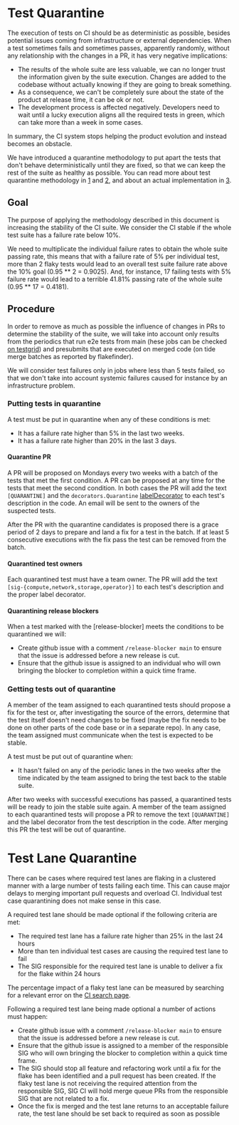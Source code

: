 # Test Quarantine

The execution of tests on CI should be as deterministic as possible, besides
potential issues coming from infrastructure or external dependencies. When a
test sometimes fails and sometimes passes, apparently randomly, without any
relationship with the changes in a PR, it has very negative implications:
* The results of the whole suite are less valuable, we can no longer trust
the information given by the suite execution. Changes are added to the codebase
without actually knowing if they are going to break something.
* As a consequence, we can't be completely sure about the state of the product
at release time, it can be ok or not.
* The development process is affected negatively. Developers need to wait
until a lucky execution aligns all the required tests in green, which can take
more than a week in some cases.

In summary, the CI system stops helping the product evolution and instead becomes
an obstacle.

We have introduced a quarantine methodology to put apart the tests that don't
behave deterministically until they are fixed, so that we can keep the rest of
the suite as healthy as possible. You can read more about test quarantine
methodology in [1] and [2], and about an actual implementation in [3].

## Goal

The purpose of applying the methodology described in this document is increasing
the stability of the CI suite. We consider the CI stable if the whole test suite
has a failure rate below 10%.

We need to multiplicate the individual failure rates to obtain the whole suite
passing rate, this means that with a failure rate of 5% per individual test, more
than 2 flaky tests would  lead to an overall test suite failure rate above the 10%
goal (0.95 ** 2 = 0.9025). And, for instance, 17 failing tests with 5% failure rate
would lead to a terrible 41.81% passing rate of the whole suite (0.95 ** 17 = 0.4181).

## Procedure

In order to remove as much as possible the influence of changes in PRs to
determine the stability of the suite, we will take into account only results
from the periodics that run e2e tests from main (hese jobs can be checked
[on testgrid]) and presubmits that are executed on merged code (on tide merge
batches as reported by flakefinder).

We will consider test failures only in jobs where less than 5 tests failed, so
that we don't take into account systemic failures caused for instance by an
infrastructure problem.

### Putting tests in quarantine

A test must be put in quarantine when any of these conditions is met:
* It has a failure rate higher than 5% in the last two weeks.
* It has a failure rate higher than 20% in the last 3 days.

#### Quarantine PR

A PR will be proposed on Mondays every two weeks with a batch of the tests that
met the first condition. A PR can be proposed at any time for the tests that meet
the second condition. In both cases the PR will add the text `[QUARANTINE]` and
the `decorators.Quarantine` [labelDecorator](https://github.com/kubevirt/kubevirt/blob/9a3799f7a0b97b70033e119c0b401778c51dee14/tests/decorators/decorators.go#L5)
to each test's description in the code.
An email will be sent to the owners of the suspected tests.

After the PR with the quarantine candidates is proposed there is a grace period
of 2 days to prepare and land a fix for a test in the batch. If at least 5
consecutive executions with the fix pass the test can be removed from the batch.

#### Quarantined test owners

Each quarantined test must have a team owner. The PR will add the text
`[sig-{compute,network,storage,operator}]` to each test's description and
the proper label decorator.

#### Quarantining release blockers

When a test marked with the [release-blocker] meets the conditions to be
quarantined we will:
* Create github issue with a comment `/release-blocker main` to ensure that
the issue is addressed before a new release is cut.
* Ensure that the github issue is assigned to an individual who will own bringing
the blocker to completion within a quick time frame.

### Getting tests out of quarantine

A member of the team assigned to each quarantined tests should propose a fix for
the test or, after investigating the source of the errors, determine that the
test itself doesn't need changes to be fixed (maybe the fix needs to be done on
other parts of the code base or in a separate repo). In any case, the team
assigned must communicate when the test is expected to be stable.

A test must be put out of quarantine when:
* It hasn't failed on any of the periodic lanes in the two weeks after the time
indicated by the team assigned to bring the test back to the stable suite.


After two weeks with successful executions has passed, a quarantined tests will
be ready to join the stable suite again. A member of the team assigned to each
quarantined tests will propose a PR to remove the text `[QUARANTINE]` and the
label decorator from the test description in the code.
After merging this PR the test will be out of quarantine.

[1]: https://martinfowler.com/articles/nonDeterminism.html#Quarantine
[2]: https://www.thoughtworks.com/en-us/insights/blog/no-more-flaky-tests-go-team
[3]: https://docs.gitlab.com/ee/development/testing_guide/flaky_tests.html#quarantined-tests
[on testgrid]: https://testgrid.k8s.io/kubevirt-periodics

# Test Lane Quarantine

There can be cases where required test lanes are flaking in a clustered manner with a large
number of tests failing each time. This can cause major delays to merging important pull
requests and overload CI. Individual test case quarantining does not make sense in this case.

A required test lane should be made optional if the following criteria are met:
* The required test lane has a failure rate higher than 25% in the last 24 hours
* More than ten individual test cases are causing the required test lane to fail
* The SIG responsible for the required test lane is unable to deliver a fix for the
flake within 24 hours

The percentage impact of a flaky test lane can be measured by searching for a relevant
error on the [CI search page](https://search.ci.kubevirt.io/).

Following a required test lane being made optional a number of actions must happen:
* Create github issue with a comment `/release-blocker main` to ensure that
the issue is addressed before a new release is cut.
* Ensure that the github issue is assigned to a member of the responsible SIG who
will own bringing the blocker to completion within a quick time frame.
* The SIG should stop all feature and refactoring work until a fix for the flake
has been identified and a pull request has been created. If the flaky test lane is 
not receiving the required attention from the responsible SIG, SIG CI will hold 
merge queue PRs from the responsible SIG that are not related to a fix.
* Once the fix is merged and the test lane returns to an acceptable failure
rate, the test lane should be set back to required as soon as possible
